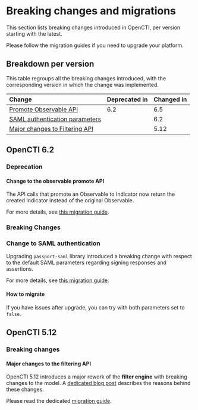 # Breaking changes and migrations

This section lists breaking changes introduced in OpenCTI, per version starting with the latest.

Please follow the migration guides if you need to upgrade your platform. 

## Breakdown per version

This table regroups all the breaking changes introduced, with the corresponding version in which the change was implemented.

| Change                                                           | Deprecated in | Changed in |
|:-----------------------------------------------------------------|:--------------|:-----------|
| [Promote Observable API](#change-to-the-observable-promote-API)  | 6.2           | 6.5        |
| [SAML authentication parameters](#change-to-SAML-authentication) |               | 6.2        |
| [Major changes to Filtering API](#new-filtering-API)             |               | 5.12       |


## OpenCTI 6.2

### Deprecation

<a id="change-to-the-observable-promote-API"></a>
#### Change to the observable promote API  

The API calls that promote an Observable to Indicator now return the created Indicator instead of the original Observable.

For more details, see [this migration guide](./breaking-changes/6.2-promote-to-indicator.md).

### Breaking Changes

<a id="change-to-SAML-authentication"></a>
### Change to SAML authentication

Upgrading `passport-saml` library introduced a breaking change with respect to the default SAML parameters regarding signing responses and assertions. 

For more details, see [this migration guide](./breaking-changes/6.2-saml-authentication.md).

#### How to migrate

If you have issues after upgrade, you can try with both parameters set to `false`.

## OpenCTI 5.12

### Breaking changes

<a id="new-filtering-API"></a>
#### Major changes to the filtering API

OpenCTI 5.12 introduces a major rework of the **filter engine** with breaking changes to the model.
A [dedicated blog post](https://blog.filigran.io/introducing-advanced-filtering-possibilities-in-opencti-552147565faf) describes the reasons behind these changes.

Please read the dedicated [migration guide](./breaking-changes/5.12-filters.md).
